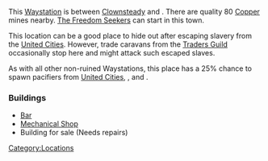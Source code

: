 This [Waystation](Waystation.md "wikilink") is between
[Clownsteady](Clownsteady.md "wikilink") and [](Drifter's_Last.md). There are quality 80
[Copper](Copper.md "wikilink") mines nearby. [The Freedom
Seekers](https://kenshi.fandom.com/wiki/Game_Starts#Starts#The_Freedom_Seekers)
can start in this town.

This location can be a good place to hide out after escaping slavery
from the [United Cities](03%20-%20Projects%20&%20Wikis/Kenshi/Kenshi%20Wiki/Kenshi%20Wiki%20Template/United_Cities.md "wikilink"). However, trade
caravans from the [Traders Guild](Traders_Guild.md "wikilink") occasionally
stop here and might attack such escaped slaves.

As with all other non-ruined Waystations, this place has a 25% chance to
spawn pacifiers from [United Cities](03%20-%20Projects%20&%20Wikis/Kenshi/Kenshi%20Wiki/Kenshi%20Wiki%20Template/United_Cities.md "wikilink"), [](Traders_Guild.md), [](03%20-%20Projects%20&%20Wikis/Kenshi/Kenshi%20Wiki/Kenshi%20Wiki%20Template/The_Holy_Nation.md) and [](03%20-%20Projects%20&%20Wikis/Kenshi/Kenshi%20Wiki/Kenshi%20Wiki%20Template/Shek_Kingdom.md).

### Buildings

- [Bar](Adventurer_Bar.md "wikilink")
- [Mechanical Shop](Adventurer_Mechanical_Shop.md "wikilink")
- Building for sale (Needs repairs)

[Category:Locations](Category:Locations "wikilink")